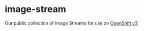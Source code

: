# image-stream
Our public collection of Image Streams for use on [OpenShift v3](https://github.com/openshift/origin/).
